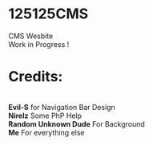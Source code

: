 125125CMS
=========
CMS Wesbite<br>
Work in Progress !<br>

<h1><b>Credits:</b></h1><br>
<b>Evil-S</b> for Navigation Bar Design<br>
<b>Nirelz</b> Some PhP Help<br>
<b>Random Unknown Dude</b> For Background<br>
<b>Me</b> For everything else
